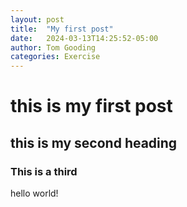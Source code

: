 ```yaml
---
layout: post
title:  "My first post"
date:   2024-03-13T14:25:52-05:00
author: Tom Gooding
categories: Exercise
---
```


# this is my first post

## this is my second heading

### This is a third
hello world!
